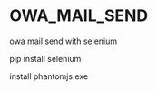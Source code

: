 # OWA_MAIL_SEND
owa mail send with selenium

pip install selenium <br>

install phantomjs.exe <ber>
